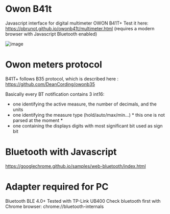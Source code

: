 # Owon B41t
Javascript interface for digital multimeter OWON B41T+
Test it here: https://pbrunot.github.io/owonb41t/multimeter.html (requires a modern browser with Javascript Bluetooth enabled)

![image](https://github.com/PBrunot/owonb41t/assets/6236243/b0cb0a81-5eff-47bf-b08c-5f332fa6a527)


# Owon meters protocol
B41T+ follows B35 protocol, which is described here : https://github.com/DeanCording/owonb35

Basically every BT notification contains 3 int16:
- one identifying the active measure, the number of decimals, and the units
- one identifying the measure type (hold/auto/max/min...) * this one is not parsed at the moment *
- one containing the displays digits with most significant bit used as sign bit 

# Bluetooth with Javascript
https://googlechrome.github.io/samples/web-bluetooth/index.html

# Adapter required for PC
Bluetooth BLE 4.0+
Tested with TP-Link UB400
Check bluetooth first with Chrome browser: chrome://bluetooth-internals
